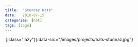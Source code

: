 ```yaml
---
title:  "Stunnaz Hats"
date:   2018-07-15
categories: [hat]
tags: [logo]
--- 
```

!["Hat Logo"](/images/grey.gif){:class="lazy"}{:data-src="/images/projects/hats-stunnaz.jpg"}
